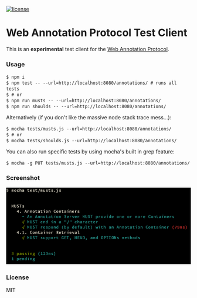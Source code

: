 [![license](https://img.shields.io/github/license/bigbluehat/web-annotation-protocol-tester.svg?maxAge=2592000?style=flat-square)](https://github.com/bigbluehat/web-annotation-protocol-tester)

# Web Annotation Protocol Test Client

This is an **experimental** test client for the
[Web Annotation Protocol](https://www.w3.org/TR/annotation-protocol/).

### Usage

```
$ npm i
$ npm test -- --url=http://localhost:8080/annotations/ # runs all tests
$ # or
$ npm run musts -- --url=http://localhost:8080/annotations/
$ npm run shoulds -- --url=http://localhost:8080/annotations/
```

Alternatively (if you don't like the massive node stack trace mess...):

```
$ mocha tests/musts.js --url=http://localhost:8080/annotations/
$ # or
$ mocha tests/shoulds.js --url=http://localhost:8080/annotations/
```

You can also run specific tests by using mocha's built in grep feature:

```
$ mocha -g PUT tests/musts.js --url=http://localhost:8080/annotations/
```

### Screenshot

![pretty, right?](screenshot.png)

### License

MIT
